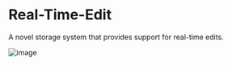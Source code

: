 # Real-Time-Edit
A novel storage system that provides support for real-time edits.

![image](https://github.com/AydanPirani/Real-Time-Edits/assets/49540156/28eef8f7-1433-46aa-8ce5-e69be8ac640f)
